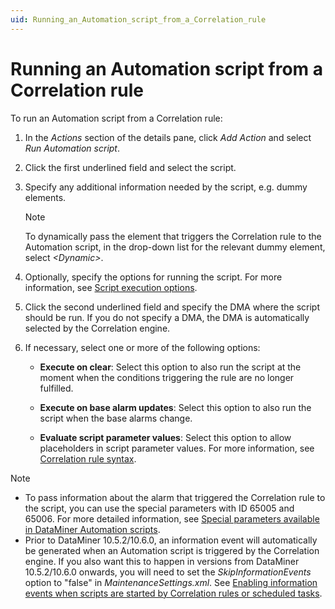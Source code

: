 ```yaml
---
uid: Running_an_Automation_script_from_a_Correlation_rule
---
```


# Running an Automation script from a Correlation rule

To run an Automation script from a Correlation rule:

1. In the *Actions* section of the details pane, click *Add Action* and select *Run Automation script*.

1. Click the first underlined field and select the script.

1. Specify any additional information needed by the script, e.g. dummy elements.

   > [!NOTE]
   > To dynamically pass the element that triggers the Correlation rule to the Automation script, in the drop-down list for the relevant dummy element, select *\<Dynamic>*.

1. Optionally, specify the options for running the script. For more information, see [Script execution options](xref:Script_execution_options).

1. Click the second underlined field and specify the DMA where the script should be run. If you do not specify a DMA, the DMA is automatically selected by the Correlation engine.

1. If necessary, select one or more of the following options:

   - **Execute on clear**: Select this option to also run the script at the moment when the conditions triggering the rule are no longer fulfilled.

   - **Execute on base alarm updates**: Select this option to also run the script when the base alarms change.

   - **Evaluate script parameter values**: Select this option to allow placeholders in script parameter values. For more information, see [Correlation rule syntax](xref:Correlation_rule_syntax).

> [!NOTE]
>
> - To pass information about the alarm that triggered the Correlation rule to the script, you can use the special parameters with ID 65005 and 65006. For more detailed information, see [Special parameters available in DataMiner Automation scripts](xref:Special_parameters_available_in_DMS_Automation_scripts).
> - Prior to DataMiner 10.5.2/10.6.0<!--RN 41653-->, an information event will automatically be generated when an Automation script is triggered by the Correlation engine. If you also want this to happen in versions from DataMiner 10.5.2/10.6.0 onwards, you will need to set the *SkipInformationEvents* option to "false" in *MaintenanceSettings.xml*. See [Enabling information events when scripts are started by Correlation rules or scheduled tasks](xref:Configuration_of_DataMiner_processes#enabling-information-events-when-scripts-are-started-by-correlation-rules-or-scheduled-tasks).
